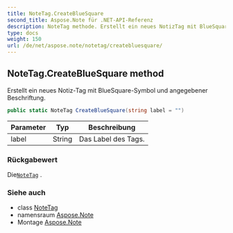 ```yaml
---
title: NoteTag.CreateBlueSquare
second_title: Aspose.Note für .NET-API-Referenz
description: NoteTag methode. Erstellt ein neues NotizTag mit BlueSquareSymbol und angegebener Beschriftung.
type: docs
weight: 150
url: /de/net/aspose.note/notetag/createbluesquare/
---
```

## NoteTag.CreateBlueSquare method

Erstellt ein neues Notiz-Tag mit BlueSquare-Symbol und angegebener Beschriftung.

```csharp
public static NoteTag CreateBlueSquare(string label = "")
```

| Parameter | Typ | Beschreibung |
| --- | --- | --- |
| label | String | Das Label des Tags. |

### Rückgabewert

Die[`NoteTag`](../) .

### Siehe auch

* class [NoteTag](../)
* namensraum [Aspose.Note](../../notetag/)
* Montage [Aspose.Note](../../../)


